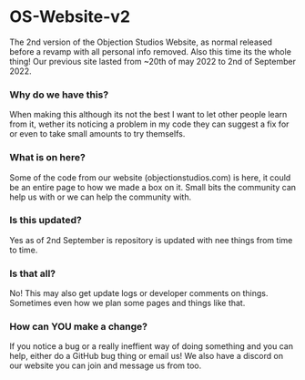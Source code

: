 # OS-Website-v2
The 2nd version of the Objection Studios Website, as normal released before a revamp with all personal info removed. Also this time its the whole thing!
Our previous site lasted from ~20th of may 2022 to 2nd of September 2022.

### Why do we have this?
When making this although its not the best I want to let other people learn from it, wether its noticing a problem in my code they can suggest a fix for or even to take small amounts to try themselfs.

### What is on here?
Some of the code from our website (objectionstudios.com) is here, it could be an entire page to how we made a box on it. Small bits the community can help us with or we can help the community with.

### Is this updated?
Yes as of 2nd September is repository is updated with nee things from time to time.

### Is that all?
No! This may also get update logs or developer comments on things. Sometimes even how we plan some pages and things like that.

### How can YOU make a change?
If you notice a bug or a really ineffient way of doing something and you can help, either do a GitHub bug thing or email us! We also have a discord on our website you can join and message us from too.
